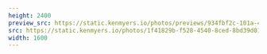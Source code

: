 ```yaml
---
height: 2400
preview_src: https://static.kenmyers.io/photos/previews/934fbf2c-101a-40f0-9db7-a6da865053b8.webp
src: https://static.kenmyers.io/photos/1f41829b-f528-4540-8ced-8bd39d01aef9.jpg
width: 1600
---
```

